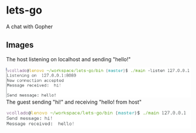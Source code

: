 # lets-go
A chat with Gopher

## Images

The host listening on localhost and sending "hello!"

![First capture](assets/host.png)
The guest sending "hi!" and receiving "hello! from host"

![Second capture](assets/guest.png)
